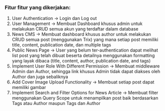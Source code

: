 <h3>Fitur fitur yang dikerjakan:</h3>
<ol>
    <li>User Authentication -> Login dan Log out</li> 
    <li>User Management -> Membuat Dashboard khusus admin untuk melakukan CRUD semua akun yang terdaftar dalam database</li>
    <li>News CMS -> Membuat dashboard khusus author untuk melakukan CRUD semua post (menggunakan Trix) yang mana setiap post memiliki title, content, publication date, dan multiple tags</li>
    <li>Public News Page -> User yang belum ter-authentication dapat melihat list post yang telah dibuat beserta detailnya menggunakan formatting yang layak dibaca (title, content, author, publication date, and tags)</li>
    <li>Implement User Role With Different Permission -> Membuat middleware Admin dan Author, sehingga link khusus Admin tidak dapat diakses oleh Author dan juga sebaliknya</li>
    <li>Add Cover Image Upload Functionality -> Membuat setiap post dapat memiliki gambar</li>
    <li>Implement Search and Filter Options for News Article 
-> Membuat filter menggunakan Query Scope untuk menampilkan post baik berdasarkan Tags atau Author maupun Tags dan Author</li>
</ol>
